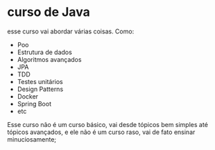 # curso de Java

esse curso vai abordar várias coisas. Como:
  <ul>
    <li>Poo</li>
    <li>Estrutura de dados</li>
    <li>Algoritmos avançados</li>
    <li>JPA</li>
    <li>TDD</li>
    <li>Testes unitários</li>
    <li>Design Patterns</li>
    <li>Docker</li>
    <li>Spring Boot</li>
    <li>etc</li>
  </ul>

Esse curso não é um curso básico, vai desde tópicos bem simples até tópicos avançados, e ele não é um curso raso, vai de fato ensinar minuciosamente;
